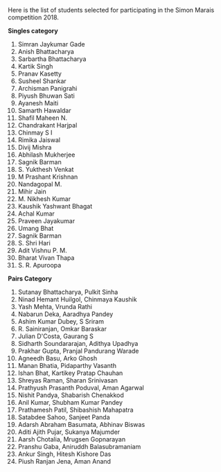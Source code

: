 Here is the list of students selected for participating in the
Simon Marais competition 2018.

**Singles category**

1.	Simran Jaykumar Gade
2.	Anish	Bhattacharya
3.	Sarbartha	Bhattacharya
4.	Kartik Singh
5.	Pranav Kasetty
6.	Susheel	Shankar
7.	Archisman	Panigrahi
8.	Piyush Bhuwan Sati
9.	Ayanesh	Maiti
10.	Samarth	Hawaldar
11.	Shafil Maheen N.
12.	Chandrakant	Harjpal
13.	Chinmay	S I
14.	Rimika Jaiswal
15.	Divij	Mishra
16.	Abhilash Mukherjee
17.	Sagnik Barman
18.	S. Yukthesh	Venkat
19.	M Prashant Krishnan
20.	Nandagopal M.
21.	Mihir	Jain
22.	M. Nikhesh Kumar
23.	Kaushik	Yashwant Bhagat
24.	Achal	Kumar 
25.	Praveen	Jayakumar
26.	Umang	Bhat 
27.	Sagnik Barman
28.	S. Shri Hari
29.	Adit Vishnu P. M.
30.	Bharat Vivan Thapa
31.	S. R. Apuroopa 

**Pairs Category**

1. Sutanay Bhattacharya, Pulkit Sinha
2. Ninad Hemant Huilgol, Chinmaya Kaushik
3. Yash Mehta, Vrunda Rathi
4. Nabarun Deka, Aaradhya Pandey
5. Ashim Kumar Dubey, S Sriram
6. R. Sainiranjan, Omkar Baraskar
7. Julian D'Costa, Gaurang S
8. Sidharth Soundararajan, Adithya Upadhya
9. Prakhar Gupta, Pranjal Pandurang Warade
10. Agneedh Basu, Arko Ghosh
11. Manan Bhatia, Pidaparthy Vasanth
12. Ishan Bhat, Kartikey Pratap Chauhan
13. Shreyas Raman, Sharan Srinivasan
14. Prathyush Prasanth Poduval, Aman Agarwal
15. Nishit Pandya, Shabarish Chenakkod
16. Anil Kumar, Shubham Kumar Pandey
17. Prathamesh Patil, Shibashish Mahapatra
18. Satabdee Sahoo, Sanjeet Panda
19. Adarsh Abraham Basumata, Abhinav Biswas
20. Aditi Ajith Pujar, Sukanya Majumder
21. Aarsh Chotalia, Mrugsen Gopnarayan
22. Pranshu Gaba, Aniruddh Balasubramaniam
23. Ankur Singh, Hitesh Kishore Das
24. Piush Ranjan Jena, Aman Anand
